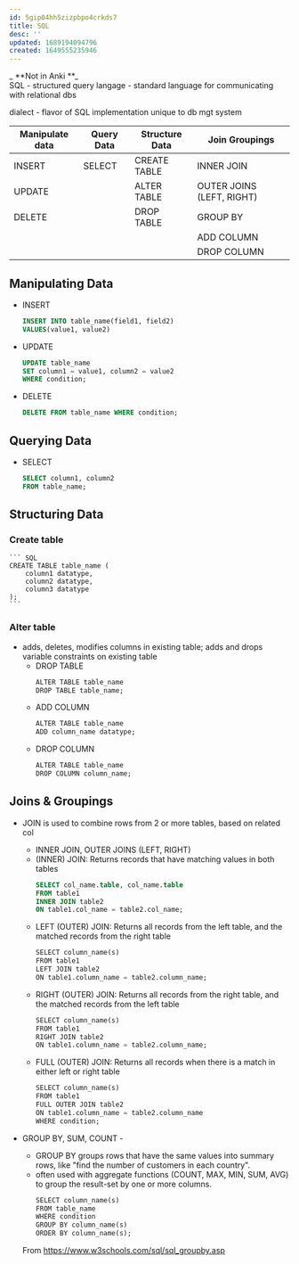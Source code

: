 ```yaml
---
id: 5gip04hh5zizpbpo4crkds7
title: SQL
desc: ''
updated: 1689194094796
created: 1649555235946
---
```

_ **Not in Anki **_  
SQL - structured query langage - standard language for communicating with relational dbs

dialect - flavor of SQL implementation unique to db mgt system

|Manipulate data	| Query Data	| Structure Data | Join Groupings
--------------- | ------------- | --------------- | -------------
INSERT	| SELECT	| CREATE TABLE	| INNER JOIN
UPDATE	|	| ALTER TABLE	| OUTER JOINS (LEFT, RIGHT)
DELETE	|	| DROP TABLE	| GROUP BY
	|    |	| ADD COLUMN	| SUM
	|    |	|DROP COLUMN	|COUNT
    
## Manipulating Data
- INSERT
    ``` SQL
    INSERT INTO table_name(field1, field2)
    VALUES(value1, value2)
    ```

- UPDATE
    ``` SQL
    UPDATE table_name
    SET column1 = value1, column2 = value2
    WHERE condition;
    ```

- DELETE
    ``` SQL
    DELETE FROM table_name WHERE condition;

## Querying Data
- SELECT
    ```SQL
    SELECT column1, column2
    FROM table_name;

## Structuring Data
### Create table
    ``` SQL
    CREATE TABLE table_name (
        column1 datatype,
        column2 datatype,
        column3 datatype
    );
    ```

### Alter table 
- adds, deletes, modifies columns in existing table; adds and drops variable constraints on existing table
	- DROP TABLE
		``` SQL
        ALTER TABLE table_name
		DROP TABLE table_name;
        ```
	- ADD COLUMN
        ``` SQL
		ALTER TABLE table_name
		ADD column_name datatype;
        ```
	- DROP COLUMN
    	``` SQL
        ALTER TABLE table_name
        DROP COLUMN column_name;
        ```
## Joins & Groupings
- JOIN is used to combine rows from 2 or more tables, based on related col
	- INNER JOIN, OUTER JOINS (LEFT, RIGHT)	
	- (INNER) JOIN: Returns records that have matching values in both tables
		``` SQL
        SELECT col_name.table, col_name.table
        FROM table1
        INNER JOIN table2 
        ON table1.col_name = table2.col_name;
        ```
	- LEFT (OUTER) JOIN: Returns all records from the left table, and the matched records from the right table
		``` SQL
        SELECT column_name(s)
		FROM table1
		LEFT JOIN table2
		ON table1.column_name = table2.column_name;
        ```
	- RIGHT (OUTER) JOIN: Returns all records from the right table, and the matched records from the left table
		``` SQL
        SELECT column_name(s)
		FROM table1
		RIGHT JOIN table2
		ON table1.column_name = table2.column_name;
		```
	- FULL (OUTER) JOIN: Returns all records when there is a match in either left or right table
		``` SQL
        SELECT column_name(s)
		FROM table1
		FULL OUTER JOIN table2
		ON table1.column_name = table2.column_name
		WHERE condition;
		```
- GROUP BY, SUM, COUNT - 
	- GROUP BY groups rows that have the same values into summary rows, like "find the number of customers in each country".
	- often used with aggregate functions (COUNT, MAX, MIN, SUM, AVG) to group the result-set by one or more columns.
		``` SQL
        SELECT column_name(s)
		FROM table_name
		WHERE condition
		GROUP BY column_name(s)
		ORDER BY column_name(s);
        ```
	
	From <https://www.w3schools.com/sql/sql_groupby.asp> 
